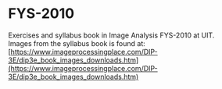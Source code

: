 # FYS-2010

Exercises and syllabus book in Image Analysis FYS-2010 at UIT.
\
Images from the syllabus book is found at:\
[https://www.imageprocessingplace.com/DIP-3E/dip3e_book_images_downloads.htm](https://www.imageprocessingplace.com/DIP-3E/dip3e_book_images_downloads.htm)
